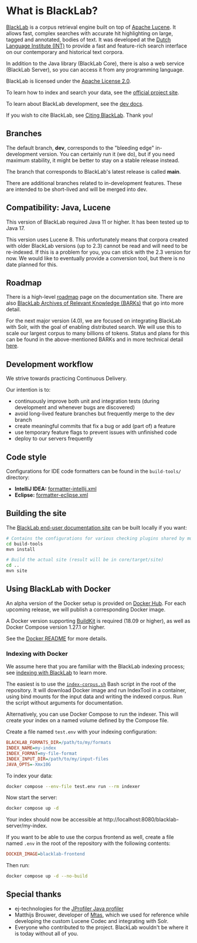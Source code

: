 # What is BlackLab?

[BlackLab](https://inl.github.io/BlackLab/) is a corpus retrieval engine built on top of [Apache Lucene](http://lucene.apache.org/). It allows fast, complex searches with accurate hit highlighting on large, tagged and annotated, bodies of text. It was developed at the [Dutch Language Institute (INT)](https://ivdnt.org/) to provide a fast and feature-rich search interface on our contemporary and historical text corpora.

In addition to the Java library (BlackLab Core), there is also a web service (BlackLab Server), so you can access it from any programming language.

BlackLab is licensed under the [Apache License 2.0](http://www.apache.org/licenses/LICENSE-2.0).

To learn how to index and search your data, see the [official project site](http://inl.github.io/BlackLab/guide/getting-started.html).

To learn about BlackLab development, see the [dev docs](doc/#readme). 

If you wish to cite BlackLab, see [Citing BlackLab](https://inl.github.io/BlackLab/guide/about.html#citing-blacklab). Thank you!

## Branches

The default branch, **dev**, corresponds to the "bleeding edge" in-development version. You can certainly run it (we do), but if you need maximum stability, it might be better to stay on a stable release instead. 

The branch that corresponds to BlackLab's latest release is called **main**.

There are additional branches related to in-development features. These are intended to be short-lived and will be merged into dev.


## Compatibility: Java, Lucene

This version of BlackLab required Java 11 or higher. It has been tested up to Java 17.

This version uses Lucene 8. This unfortunately means that corpora created with older BlackLab versions (up to 2.3) cannot be read and will need to be re-indexed. If this is a problem for you, you can stick with the 2.3 version for now. We would like to eventually provide a conversion tool, but there is no date planned for this.


## Roadmap

There is a high-level [roadmap](https://inl.github.io/BlackLab/roadmap.html) page on the documentation site. There are also [BlackLab Archives of Relevant Knowledge (BARKs)](doc/bark/#readme) that go into more detail.

For the next major version (4.0), we are focused on integrating BlackLab with Solr, with the goal of enabling distributed search. We will use this to scale our largest corpus to many billions of tokens. Status and plans for this can be found in the above-mentioned BARKs and in more technical detail [here](doc/technical/design/plan-distributed.md).


## Development workflow

We strive towards practicing Continuous Delivery.

Our intention is to:
- continuously improve both unit and integration tests (during development and whenever bugs are discovered)
- avoid long-lived feature branches but frequently merge to the dev branch
- create meaningful commits that fix a bug or add (part of) a feature
- use temporary feature flags to prevent issues with unfinished code
- deploy to our servers frequently


## Code style

Configurations for IDE code formatters can be found in the `build-tools/` directory: 
- **IntelliJ IDEA:** [formatter-intellij.xml](build-tools/formatter-intellij.xml)
- **Eclipse:** [formatter-eclipse.xml](build-tools/formatter-eclipse.xml)


## Building the site

The [BlackLab end-user documentation site](https://inl.github.io/BlackLab) can be built locally if you want:

```bash
# Contains the configurations for various checking plugins shared by multiple modules
cd build-tools
mvn install

# Build the actual site (result will be in core/target/site)
cd ..
mvn site
```

## Using BlackLab with Docker

An alpha version of the Docker setup is provided on [Docker Hub](https://hub.docker.com/r/instituutnederlandsetaal/blacklab). For each upcoming release, we will publish a corresponding Docker image.

A Docker version supporting [BuildKit](https://docs.docker.com/develop/develop-images/build_enhancements/) is required (18.09 or higher), as well as Docker Compose version 1.27.1 or higher. 

See the [Docker README](docker/#readme) for more details.

### Indexing with Docker 

We assume here that you are familiar with the BlackLab indexing process; see [indexing with BlackLab](https://inl.github.io/BlackLab/indexing-with-blacklab.html) to learn more.

The easiest is to use the [`index-corpus.sh`](./index-corpus.sh) Bash script in the root of the repository. It will download Docker image and run IndexTool in a container, using bind mounts for the input data and writing the indexed corpus. Run the script without arguments for documentation.

Alternatively, you can use Docker Compose to run the indexer. This will create your index on a named volume defined by the Compose file.

Create a file named `test.env` with your indexing configuration:

```ini
BLACKLAB_FORMATS_DIR=/path/to/my/formats
INDEX_NAME=my-index
INDEX_FORMAT=my-file-format
INDEX_INPUT_DIR=/path/to/my/input-files
JAVA_OPTS=-Xmx10G
```

To index your data:

```bash
docker compose --env-file test.env run --rm indexer
```

Now start the server:

```bash
docker compose up -d
```

Your index should now be accessible at http://localhost:8080/blacklab-server/my-index.

If you want to be able to use the corpus frontend as well, create a file named `.env` in the root of the repository with the following contents:

```ini
DOCKER_IMAGE=blacklab-frontend
```

Then run:

```bash
docker compose up -d --no-build
```

## Special thanks

* ej-technologies for the [JProfiler Java profiler](https://www.ej-technologies.com/products/jprofiler/overview.html)
* Matthijs Brouwer, developer of [Mtas](https://github.com/meertensinstituut/mtas/), which we used for reference while developing the custom Lucene Codec and integrating with Solr.
* Everyone who contributed to the project. BlackLab wouldn't be where it is today without all of you.
